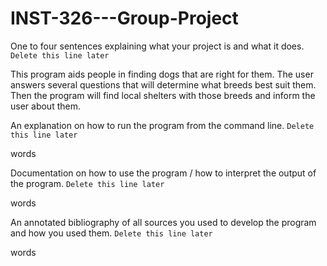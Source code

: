 # INST-326---Group-Project

One to four sentences explaining what your project is and what it does. ```Delete this line later```

This program aids people in finding dogs that are right for them. The user answers several questions that will determine what breeds best suit them. Then the program will find local shelters with those breeds and inform the user about them.

An explanation on how to run the program from the command line. ```Delete this line later```

words

Documentation on how to use the program / how to interpret the output of the program. ```Delete this line later```

words

An annotated bibliography of all sources you used to develop the program and how you used them. ```Delete this line later```

words
